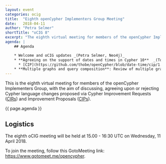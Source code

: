 ```yaml
---
layout: event
categories: ocig
title:  "Eighth openCypher Implementers Group Meeting"
date:   2018-04-11
author: "Petra Selmer"
shortTitle: "oCIG 8"
excerpt: "The eighth virtual meeting for members of the openCypher Implementers Group."
agenda: |
    ## Agenda

    * Welcome and oCIG updates _(Petra Selmer, Neo4j)_
    * **Agreeing on the support of dates and times in Cypher 10**  _(Tobias Lindaaker, Neo4j)_
      * [CIP](https://github.com/thobe/openCypher/blob/date-time/cip/1.accepted/CIP2015-08-06-date-time.adoc)
    * **Multiple graphs and query composition**: Review of multiple graphs and query composition with work/proposals since the Third openCypher Implementers Meeting [(oCIM 3)](/event/2017/11/13/ocim3) in November 2017 at Nancy, France _(Stefan Plantikow, Neo4j)_
---
```

This is the eighth virtual meeting for members of the openCypher Implementers Group, with the aim of discussing, agreeing upon or rejecting Cypher language changes proposed via Cypher Improvement Requests (<a href="https://github.com/opencypher/openCypher/issues?q=is%3Aopen+is%3Aissue+label%3ACIR" target="_blank">CIRs</a>) and Improvement Proposals (<a href="/cips/" target="_blank">CIPs</a>).

{{ page.agenda }}

## Logistics

The eighth oCIG meeting will be held at 15.00 - 16:30 UTC on Wednesday, 11 April 2018. 

To join the meeting, follow this GotoMeeting link: <a href="https://www.gotomeet.me/opencypher" target="_blank">https://www.gotomeet.me/opencypher</a>.
